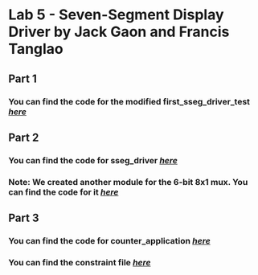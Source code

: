# Lab 5 - Seven-Segment Display Driver by Jack Gaon and Francis Tanglao

## Part 1
### You can find the code for the modified first_sseg_driver_test [*here*](https://github.com/Spring-2024-Classes/lab-5-seven-segment-display-driver-thedawgs/blob/main/Part%201/first_sseg_driver_test.v)

## Part 2
### You can find the code for sseg_driver [*here*](https://github.com/Spring-2024-Classes/lab-5-seven-segment-display-driver-thedawgs/blob/main/Part%202/sseg_driver.v)
### Note: We created another module for the 6-bit 8x1 mux. You can find the code for it [*here*](https://github.com/Spring-2024-Classes/lab-5-seven-segment-display-driver-thedawgs/blob/main/Part%202/mux_8x1_6bit.v)

## Part 3
### You can find the code for counter_application [*here*](https://github.com/Spring-2024-Classes/lab-5-seven-segment-display-driver-thedawgs/blob/main/Part%203/counter_application.v)
### You can find the constraint file [*here*](https://github.com/Spring-2024-Classes/lab-5-seven-segment-display-driver-thedawgs/blob/main/Part%203/Nexys-A7-100T-Master.xdc)
